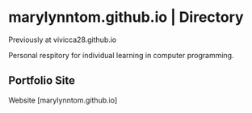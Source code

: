 # marylynntom.github.io | Directory

Previously at vivicca28.github.io

Personal respitory for individual learning in computer programming.

## Portfolio Site
Website [marylynntom.github.io]
